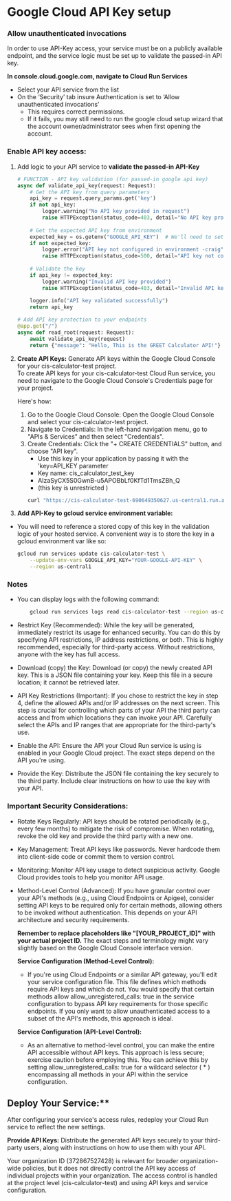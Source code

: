# Google Cloud API Key setup

### Allow unauthenticated invocations
In order to use API-Key access, your service must be on a publicly available endpoint, and the service logic must be set up to validate the passed-in API key.  

**In console.cloud.google.com, navigate to Cloud Run Services**
- Select your API service from the list
- On the ‘Security’ tab insure Authentication is set to ‘Allow unauthenticated invocations’
    - This requires correct permissions. 
    - If it fails, you may still need to run the google cloud setup wizard that the account owner/administrator sees when first opening the account.

### Enable API key access:
1. Add logic to your API service to **validate the passed-in API-Key**
    ```python
    # FUNCTION - API key validation (for passed-in google api key)
    async def validate_api_key(request: Request):
        # Get the API key from query parameters
        api_key = request.query_params.get('key')
        if not api_key:
            logger.warning("No API key provided in request")
            raise HTTPException(status_code=403, detail="No API key provided --craig")
        
        # Get the expected API key from environment
        expected_key = os.getenv("GOOGLE_API_KEY")  # We'll need to set this in Cloud Run
        if not expected_key:
            logger.error("API key not configured in environment -craig")
            raise HTTPException(status_code=500, detail="API key not configured --craig")
        
        # Validate the key
        if api_key != expected_key:
            logger.warning("Invalid API key provided")
            raise HTTPException(status_code=403, detail="Invalid API key --craig")
        
        logger.info("API key validated successfully")
        return api_key

    # Add API key protection to your endpoints
    @app.get("/")
    async def read_root(request: Request):
        await validate_api_key(request)
        return {"message": "Hello, This is the GREET Calculator API!"}
    ```

2. **Create API Keys:** Generate API keys within the Google Cloud Console for your cis-calculator-test project.  
    To create API keys for your cis-calculator-test Cloud Run service, you need to navigate to the Google Cloud Console's Credentials page for your project.  

    Here's how:  
    
    1. Go to the Google Cloud Console: Open the Google Cloud Console and select your cis-calculator-test project.  
    2. Navigate to Credentials: In the left-hand navigation menu, go to "APIs & Services" and then select "Credentials".  
    3. Create Credentials: Click the "+ CREATE CREDENTIALS" button, and choose "API key".  
        - Use this key in your application by passing it with the 'key=API_KEY parameter
        - Key name: cis_calculator_test_key
        - AIzaSyCX5S0GwnB-u5APOBbLf0KfTd1TmsZBh_Q  
        - (this key is unrestricted )
        ```bash
        curl "https://cis-calculator-test-690649350627.us-central1.run.app/?key=YOUR-GOOGLE-API-KEY"
        ```

3. **Add API-Key to gcloud service environment variable:**  
- You will need to reference a stored copy of this key in the validation logic of your hosted service. A convenient way is to store the key in a gcloud environment var like so:  
    ```bash
    gcloud run services update cis-calculator-test \
        --update-env-vars GOOGLE_API_KEY="YOUR-GOOGLE-API-KEY" \
        --region us-central1  
    ```  

### Notes  
- You can display logs with the following command:  
    ```bash
        gcloud run services logs read cis-calculator-test --region us-central1
    ```  
- Restrict Key (Recommended): While the key will be generated, immediately restrict its usage for enhanced security. You can do this by specifying API restrictions, IP address restrictions, or both. This is highly recommended, especially for third-party access. Without restrictions, anyone with the key has full access.  
- Download (copy) the Key: Download (or copy) the newly created API key. This is a JSON file containing your key. Keep this file in a secure location; it cannot be retrieved later.  
- API Key Restrictions (Important): If you chose to restrict the key in step 4, define the allowed APIs and/or IP addresses on the next screen. This step is crucial for controlling which parts of your API the third party can access and from which locations they can invoke your API. Carefully select the APIs and IP ranges that are appropriate for the third-party's use.  

- Enable the API: Ensure the API your Cloud Run service is using is enabled in your Google Cloud project. The exact steps depend on the API you're using.  
- Provide the Key: Distribute the JSON file containing the key securely to the third party. Include clear instructions on how to use the key with your API.  

### Important Security Considerations:  

- Rotate Keys Regularly: API keys should be rotated periodically (e.g., every few months) to mitigate the risk of compromise. When rotating, revoke the old key and provide the third party with a new one.  
- Key Management: Treat API keys like passwords. Never hardcode them into client-side code or commit them to version control.  
- Monitoring: Monitor API key usage to detect suspicious activity. Google Cloud provides tools to help you monitor API usage.  
- Method-Level Control (Advanced): If you have granular control over your API's methods (e.g., using Cloud Endpoints or Apigee), consider setting API keys to be required only for certain methods, allowing others to be invoked without authentication. This depends on your API architecture and security requirements.  

    **Remember to replace placeholders like "[YOUR_PROJECT_ID]" with your actual project ID.** The exact steps and terminology might vary slightly based on the Google Cloud Console interface version.

    **Service Configuration (Method-Level Control):**  
    - If you're using Cloud Endpoints or a similar API gateway, you'll edit your service configuration file. This file defines which methods require API keys and which do not. You would specify that certain methods allow allow_unregistered_calls: true in the service configuration to bypass API key requirements for those specific endpoints. If you only want to allow unauthenticated access to a subset of the API's methods, this approach is ideal.  

    **Service Configuration (API-Level Control):**  
    - As an alternative to method-level control, you can make the entire API accessible without API keys. This approach is less secure; exercise caution before employing this. You can achieve this by setting allow_unregistered_calls: true for a wildcard selector ( * ) encompassing all methods in your API within the service configuration.  

## Deploy Your Service:**  
After configuring your service's access rules, redeploy your Cloud Run service to reflect the new settings.  

**Provide API Keys:** Distribute the generated API keys securely to your third-party users, along with instructions on how to use them with your API.  

Your organization ID (372867527428) is relevant for broader organization-wide policies, but it does not directly control the API key access of individual projects within your organization. The access control is handled at the project level (cis-calculator-test) and using API keys and service configuration.